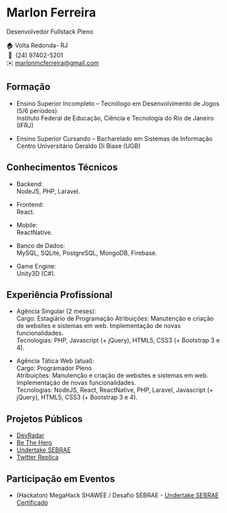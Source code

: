 # Marlon Ferreira
Desenvolvedor Fullstack Pleno


🏠 Volta Redonda- RJ  
&nbsp;📱&nbsp; (24) 97402-5201  
✉️ marlonmcferreira@gmail.com  

## Formação

* Ensino Superior Incompleto – Tecnólogo em Desenvolvimento de Jogos (5/6 períodos)  
Instituto Federal de Educação, Ciência e Tecnologia do Rio de Janeiro (IFRJ)

* Ensino Superior Cursando – Bacharelado em Sistemas de Informação  
Centro Universitário Geraldo Di Biase (UGB)

## Conhecimentos Técnicos
* Backend:  
NodeJS, PHP, Laravel.  
 
* Frontend:  
React.  
 
* Mobile:  
ReactNative.

* Banco de Dados:  
MySQL, SQLite, PostgreSQL, MongoDB, Firebase.

* Game Engine:  
Unity3D (C#).

## Experiência Profissional
* Agência Singular (2 meses):  
Cargo: Estagiário de Programação
Atribuições: Manutenção e criação de websites e sistemas em web. Implementação de novas funcionalidades.  
Tecnologias: PHP, Javascript (+ jQuery), HTML5, CSS3 (+ Bootstrap 3 e 4).  

* Agência Tática Web (atual):  
Cargo: Programador Pleno  
Atribuições: Manutenção e criação de websites e sistemas em web. Implementação de novas funcionalidades.  
Tecnologias: NodeJS, React, ReactNative, PHP, Laravel, Javascript (+ jQuery), HTML5, CSS3 (+ Bootstrap 3 e 4).  

## Projetos Públicos
* [DevRadar](https://github.com/Bubex/devradar)
* [Be The Hero](https://github.com/Bubex/be-the-hero)
* [Undertake SEBRAE](https://github.com/Bubex/sebrae-app)
* [Twitter Replica](https://bubex-twitter-frontend.herokuapp.com)

## Participação em Eventos
* (Hackaton) MegaHack SHAWEE / Desafio SEBRAE - [Undertake SEBRAE](https://github.com/Bubex/sebrae-app)  
[Certificado](https://github.com/Bubex/curriculo/blob/master/certificados/Certificado%20MegaHack.pdf)

